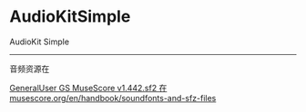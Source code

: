 # AudioKitSimple
AudioKit Simple





<hr>


音频资源在

[GeneralUser GS MuseScore v1.442.sf2 在 musescore.org/en/handbook/soundfonts-and-sfz-files ](https://musescore.org/en/handbook/soundfonts-and-sfz-files)